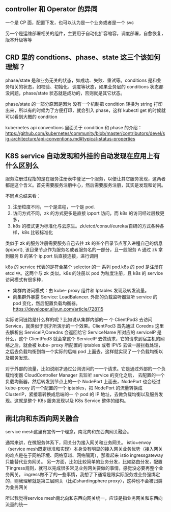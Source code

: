 ## controller 和 Operator 的异同

一个是 CP 面，配置下发，也可以认为是一个业务或者是一个 svc

另一个是运维部署相关的组件，主要用于自动化扩容缩容，调度部署，自愈恢复，版本升级等等

## CRD 里的 condtions、phase、state 这三个该如何理解？

phase/state 是和业务无关的状态，如成功、失败、重试等。conditions 是和业务相关的状态，如校验、初始化、调度等状态，如果业务层的 conditions 状态都没问题，phase/state 状态就是成功的，否则就是其它状态。

phase/state 的一部分原因是因为 没有一个机制把 condition 转换为 string 打印出来，所以有的时候为了方便打印，就会引入 phase，这样 kubectl get 的时候就可以看到大概的 condition

kubernetes api conventions 里面关于 condition 和 phase 的介绍：https://github.com/kubernetes/community/blob/master/contributors/devel/sig-architecture/api-conventions.md#typical-status-properties

## K8S service 自动发现和外挂的自动发现在应用上有什么区别么

服务注册过程指的是在服务注册表中登记一个服务，以便让其它服务发现，这两者都是这个含义。首先需要服务注册中心，然后需要服务注册，其实是发现和访问。

不同点总结来看：
1. 注册粒度不同，一个是进程，一个是 pod.
2. 访问方式不同，zk 的方式更多是直接 ipport 访问，而 k8s 的访问经过层数更多，
3. k8s 的模式更为标准化与云原生。zk/etcd/consul/eureka/自研的方式各种各样，k8s 比较标准化

类似于 zk 的服务注册需要服务自己去往 zk 的某个目录节点写入进程自己的信息 (ip/port), 该目录节点作为服务名或者服务名的一部分，且一般服务 A 通过 zk 拿到服务 B 的某个 ip,port 后直接连接，进行调用

k8s 的 service 代表的是符合某个 selector 的一 系列 pod.k8s 的 pod 是注册在 etcd 中。这两个与 zk 类似。k8s 的注册以 pod 为粒度注册，且 k8s 的 service 访问模式有很多种，

- 集群内访问模式：由 kube- proxy 组件和 Iptables 发现及转发流量。
- 向集群外暴露 Service: LoadBalancer. 外部的负载监听器监听 service 的 pod 变化，然后配置负载均衡器。https://developer.aliyun.com/article/728115

实际访问链路是什么样的呢？比如说从集群内部的一 个 ClientPod3 去访问 Service，就类似于刚才所演示的一个效果。ClientPod3 首先通过 Coredns 这里去解析出 ServicelP,Coredns 会返回给它 ServiceName 所对应的 serviceIP 是什么，这个 ClientPod3 就会拿这个 ServiceIP 去做请求，它的请求到宿主机的网络之后，就会被 kube- proxy 所配置的 iptables 或者 IPVS 去做一层拦截处理，之后去负载均衡到每一个实际的后端 pod 上面去，这样就实现了一个负载均衡以及服务发现。

对于外部的流量，比如说刚才通过公网访问的一一个请求。它是通过外部的一个负载均衡器 CloudController Manager 去监听 service 的变化之后， 去配置的一个负载均衡器，然后转发到节点上的一个 NodePort 上面去，NodePort 也会经过 kube-proxy 的一个配置的一个 iptables，把 NodePort 的流量转换成 ClusterlP，紧接着转换成后端的一 个 pod 的 IP 地址，去做负载均衡以及服务发现。这就是整个 K8s 服务发现以及 K8s Service 整体的结构。

## 南北向和东西向网关融合

service mesh这里有宣传一个理念，南北向和东西向网关融合。

通常来讲，在微服务体系下，网关分为接入网关和业务网关。
istio+envoy（service mesh既定标准和实现）本身没有明显的接入网关业务优势（接入网关的难点是在于网络环境、网络穿越、网络隔离），那看起来 istio ingressgateway 只能替代业务网关。
另一方面，比如比较简单的业务分发，比如路由分发，配置下ingress规则，就可以完成很多常见业务网关要做的事情，感觉没必要再整个业务网关。
ingress做不了的一些事情，我想了下通常是跟实际服务或业务强绑定的，则我理解就是第三层网关（比如shardingphere proxy），这种也不会被归类为业务网关

所以我觉得service mesh南北向和东西向网关统一，应该是指业务网关和东西向流量的统一